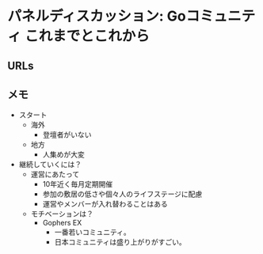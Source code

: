 # パネルディスカッション: Goコミュニティ これまでとこれから

## URLs

## メモ

- スタート
  - 海外
    - 登壇者がいない
  - 地方
    - 人集めが大変
- 継続していくには？
  - 運営にあたって
    - 10年近く毎月定期開催
    - 参加の敷居の低さや個々人のライフステージに配慮
    - 運営やメンバーが入れ替わることはある
  - モチベーションは？
    - Gophers EX
      - 一番若いコミュニティ。
      - 日本コミュニティは盛り上がりがすごい。
